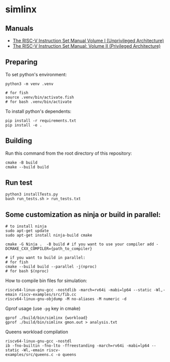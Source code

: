# simlinx

## Manuals
* [The RISC-V Instruction Set Manual Volume I (Unprivileged Architecture)](https://drive.google.com/file/d/1uviu1nH-tScFfgrovvFCrj7Omv8tFtkp/view)
* [The RISC-V Instruction Set Manual: Volume II (Privileged Architecture)](https://drive.google.com/file/d/17GeetSnT5wW3xNuAHI95-SI1gPGd5sJ_/view)

## Preparing
To set python's environment:
```shell
python3 -m venv .venv

# for fish
source .venv/bin/activate.fish
# for bash .venv/bin/activate 
```

To install python's dependents:
```shell
pip install -r requirements.txt
pip install -e .
```


## Building
Run this command from the root directory of this repository:
```shell
cmake -B build
cmake --build build
```

## Run test
```shell
python3 installTests.py
bash run_tests.sh > run_tests.txt
```

## Some customization as ninja or build in parallel:
```shell
# to install ninja
sudo apt-get update
sudo apt-get install ninja-build cmake

cmake -G Ninja .  -B build # if you want to use your compiler add -DCMAKE_CXX_COMPILER={path_to_compiler}

# if you want to build in parallel:
# for fish
cmake --build build --parallel -j(nproc)
# for bash $(nproc)
```

How to compile bin files for simulation:
```shell
riscv64-linux-gnu-gcc -nostdlib -march=rv64i -mabi=lp64 --static -Wl,-emain riscv-examples/src/fib.cc
riscv64-linux-gnu-objdump -M no-aliases -M numeric -d
```

Gprof usage (use `-pg` key in cmake)
```shell
gprof ./build/bin/simlinx {workload}
gprof ./build/bin/simlinx gmon.out > analysis.txt
```
Queens workload compilation
```
riscv64-linux-gnu-gcc -nostdl
ib -fno-builtin -fno-lto -ffreestanding -march=rv64i -mabi=lp64 --static -Wl,-emain riscv-
examples/src/queens.c -o queens
```